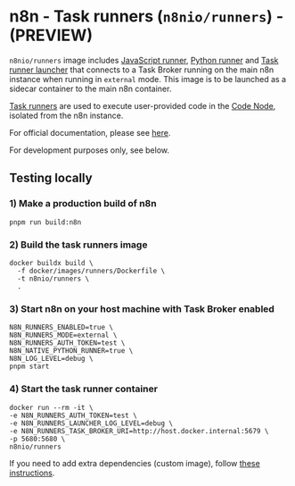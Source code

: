 # n8n - Task runners (`n8nio/runners`) - (PREVIEW)

`n8nio/runners` image includes [JavaScript runner](https://github.com/n8n-io/n8n/tree/master/packages/%40n8n/task-runner),
[Python runner](https://github.com/n8n-io/n8n/tree/master/packages/%40n8n/task-runner-python) and
[Task runner launcher](https://github.com/n8n-io/task-runner-launcher) that connects to a Task Broker
running on the main n8n instance when running in `external` mode.  This image is to be launched as a sidecar
container to the main n8n container.

[Task runners](https://docs.n8n.io/hosting/configuration/task-runners/) are used to execute user-provided code
in the [Code Node](https://docs.n8n.io/integrations/builtin/core-nodes/n8n-nodes-base.code/), isolated from the n8n instance.

For official documentation, please see [here](https://docs.n8n.io/hosting/hosting/configuration/task-runners/).

For development purposes only, see below.

## Testing locally

### 1) Make a production build of n8n

```
pnpm run build:n8n
```

### 2) Build the task runners image

```
docker buildx build \
  -f docker/images/runners/Dockerfile \
  -t n8nio/runners \
  .
```

### 3) Start n8n on your host machine with Task Broker enabled

```
N8N_RUNNERS_ENABLED=true \
N8N_RUNNERS_MODE=external \
N8N_RUNNERS_AUTH_TOKEN=test \
N8N_NATIVE_PYTHON_RUNNER=true \
N8N_LOG_LEVEL=debug \
pnpm start
```

### 4) Start the task runner container

```
docker run --rm -it \
-e N8N_RUNNERS_AUTH_TOKEN=test \
-e N8N_RUNNERS_LAUNCHER_LOG_LEVEL=debug \
-e N8N_RUNNERS_TASK_BROKER_URI=http://host.docker.internal:5679 \
-p 5680:5680 \
n8nio/runners
```

If you need to add extra dependencies (custom image), follow [these instructions](https://docs.n8n.io/hosting/hosting/configuration/task-runners/#adding-extra-dependencies).

